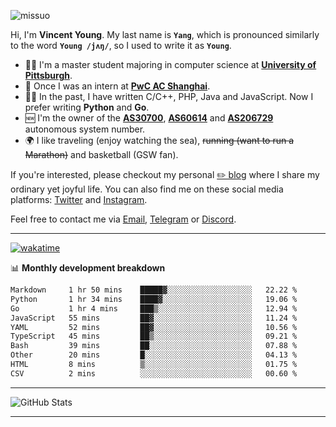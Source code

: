 <p align="left"> <img src="https://komarev.com/ghpvc/?username=missuo&label=Profile%20views&color=0e75b6&style=flat" alt="missuo" /> </p>


Hi, I'm **Vincent Young**. My last name is **`Yang`**, which is pronounced similarly to the word **`Young /jʌŋ/`**, so I used to write it as **`Young`**. 

-  👨‍🎓 I'm a master student majoring in computer science at [**University of Pittsburgh**](https://www.pitt.edu).
-  💼 Once I was an intern at **[PwC AC Shanghai](https://www.linkedin.com/company/pwc-ac-shanghai/)**.
-  👨‍💻 In the past, I have written C/C++, PHP, Java and JavaScript. Now I prefer writing **Python** and **Go**.
-  🆕 I'm the owner of the **[AS30700](https://bgp.tools/as/30700)**, **[AS60614](https://bgp.tools/as/60614)** and **[AS206729](https://bgp.tools/as/206729)** autonomous system number.
-  🌍 I like traveling (enjoy watching the sea), ~~running (want to run a Marathon)~~ and basketball (GSW fan).

If you're interested, please checkout my personal [✏️ blog](https://missuo.me/) where I share my ordinary yet joyful life. You can also find me on these social media platforms: [Twitter](https://twitter.com/m1ssuo) and [Instagram](https://www.instagram.com/missuo.me).

Feel free to contact me via <a href="mailto:i@yyt.moe">Email</a>, [Telegram](https://t.me/missuo) or [Discord](https://discordapp.com/users/missuo#7448).

-------

[![wakatime](https://wakatime.com/badge/user/c13cd961-40ca-417a-afb6-1f9ea8ac295c.svg)](https://wakatime.com/@missuo)

📊 **Monthly development breakdown**
<!--START_SECTION:waka-->

```txt
Markdown     1 hr 50 mins    █████▓░░░░░░░░░░░░░░░░░░░   22.22 %
Python       1 hr 34 mins    ████▓░░░░░░░░░░░░░░░░░░░░   19.06 %
Go           1 hr 4 mins     ███▒░░░░░░░░░░░░░░░░░░░░░   12.94 %
JavaScript   55 mins         ██▓░░░░░░░░░░░░░░░░░░░░░░   11.24 %
YAML         52 mins         ██▓░░░░░░░░░░░░░░░░░░░░░░   10.56 %
TypeScript   45 mins         ██▒░░░░░░░░░░░░░░░░░░░░░░   09.21 %
Bash         39 mins         ██░░░░░░░░░░░░░░░░░░░░░░░   07.88 %
Other        20 mins         █░░░░░░░░░░░░░░░░░░░░░░░░   04.13 %
HTML         8 mins          ▒░░░░░░░░░░░░░░░░░░░░░░░░   01.75 %
CSV          2 mins          ░░░░░░░░░░░░░░░░░░░░░░░░░   00.60 %
```

<!--END_SECTION:waka-->

-------

![GitHub Stats](https://github-readme-stats-opal-alpha-76.vercel.app/api?username=missuo&show_icons=true&theme=transparent)

-------

